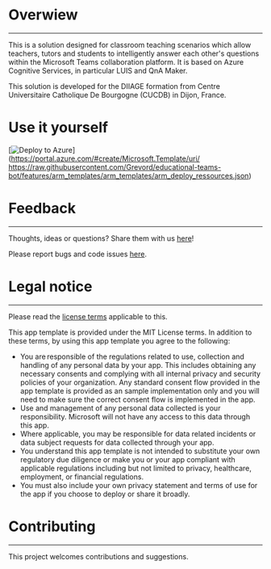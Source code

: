 # Overwiew
___

This is a solution designed for classroom teaching scenarios which allow teachers, tutors and students to intelligently answer each other's questions within the Microsoft Teams collaboration platform. It is based on Azure Cognitive Services, in particular LUIS and QnA Maker.

This solution is developed for the DIIAGE formation from Centre Universitaire Catholique De Bourgogne (CUCDB) in Dijon, France.

# Use it yourself

[![Deploy to Azure](https://aka.ms/deploytoazurebutton)](https://portal.azure.com/#create/Microsoft.Template/uri/
https://raw.githubusercontent.com/Grevord/educational-teams-bot/features/arm_templates/arm_templates/arm_deploy_ressources.json)


# Feedback
___
Thoughts, ideas or questions? Share them with us [here](https://github.com/Grevord/educational-teams-bot/issues/new)!

Please report bugs and code issues [here](https://github.com/Grevord/educational-teams-bot/issues/new).

# Legal notice
___
Please read the [license terms](https://github.com/Grevord/educational-teams-bot/blob/main/LICENSE) applicable to this.

This app template is provided under the MIT License terms. In addition to these terms, by using this app template you agree to the following:

- You are responsible of the regulations related to use, collection and handling of any personal data by your app. This includes obtaining any necessary consents and complying with all internal privacy and security policies of your organization. Any standard consent flow provided in the app template is provided as an sample implementation only and you will need to make sure the correct consent flow is implemented in the app.
- Use and management of any personal data collected is your responsibility. Microsoft will not have any access to this data through this app.
- Where applicable, you may be responsible for data related incidents or data subject requests for data collected through your app.
- You understand this app template is not intended to substitute your own regulatory due diligence or make you or your app compliant with applicable regulations including but not limited to privacy, healthcare, employment, or financial regulations.
- You must also include your own privacy statement and terms of use for the app if you choose to deploy or share it broadly.

# Contributing
___
This project welcomes contributions and suggestions.